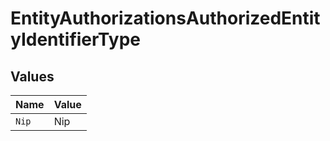 # EntityAuthorizationsAuthorizedEntityIdentifierType


## Values

| Name  | Value |
| ----- | ----- |
| `Nip` | Nip   |